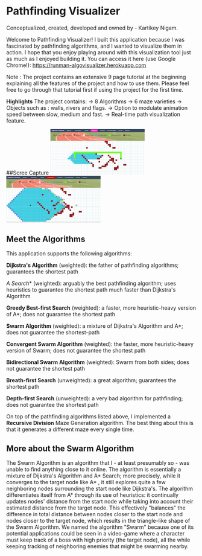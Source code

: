 # Pathfinding Visualizer
Conceptualized, created, developed and owned by - Kartikey Nigam.


Welcome to Pathfinding Visualizer! I built this application because I was fascinated by pathfinding algorithms, and I wanted to visualize them in action. I hope that you enjoy playing around with this visualization tool just as much as I enjoyed building it. You can access it here (use Google Chrome!): https://runman-algovisualizer.herokuapp.com

Note : The project contains an extensive 9 page tutorial at the beginning explaining all the features of the project and how to use them. Please feel free to go through that tutorial first if using the project for the first time.

**Highlights**
The project contains:
-> 8 Algorithms
-> 6 maze varieties
-> Objects such as : walls, rivers and flags.
-> Option to modulate animation speed between slow, medium and fast.
-> Real-time path visualization feature.

##Scree Capture
<img src="https://github.com/Kartikey0212/algoVisualiser/blob/main/c1.JPG" width="250" title="hover text">
<img src="https://github.com/Kartikey0212/algoVisualiser/blob/main/c2.JPG" width="250" title="hover text">

## Meet the Algorithms

This application supports the following algorithms: 

**Dijkstra's Algorithm** (weighted): the father of pathfinding algorithms; guarantees the shortest path

**A* Search** (weighted): arguably the best pathfinding algorithm; uses heuristics to guarantee the shortest path much faster than Dijkstra's Algorithm

**Greedy Best-first Search** (weighted): a faster, more heuristic-heavy version of A*; does not guarantee the shortest path

**Swarm Algorithm** (weighted): a mixture of Dijkstra's Algorithm and A*; does not guarantee the shortest-path

**Convergent Swarm Algorithm** (weighted): the faster, more heuristic-heavy version of Swarm; does not guarantee the shortest path

**Bidirectional Swarm Algorithm** (weighted): Swarm from both sides; does not guarantee the shortest path

**Breath-first Search** (unweighted): a great algorithm; guarantees the shortest path

**Depth-first Search** (unweighted): a very bad algorithm for pathfinding; does not guarantee the shortest path

On top of the pathfinding algorithms listed above, I implemented a **Recursive Division** Maze Generation algorithm. The best thing about this is that it generates a different maze every single time.

## More about the Swarm Algorithm

The Swarm Algorithm is an algorithm that I - at least presumably so - was unable to find anything close to it online. The algorithm is essentially a mixture of Dijkstra's Algorithm and A* Search; more precisely, while it converges to the target node like A* , it still explores quite a few neighboring nodes surrounding the start node like Dijkstra's. The algorithm differentiates itself from A* through its use of heuristics: it continually updates nodes' distance from the start node while taking into account their estimated distance from the target node. This effectively "balances" the difference in total distance between nodes closer to the start node and nodes closer to the target node, which results in the triangle-like shape of the Swarm Algorithm. We named the algorithm "Swarm" because one of its potential applications could be seen in a video-game where a character must keep track of a boss with high priority (the target node), all the while keeping tracking of neighboring enemies that might be swarming nearby. 